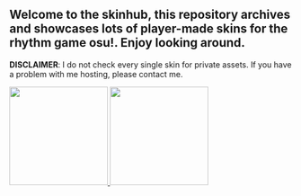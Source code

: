<h2>Welcome to the skinhub, this repository archives and showcases lots of player-made skins for the rhythm game osu!. Enjoy looking around.</h2>

<b>DISCLAIMER</b>: I do not check every single skin for private assets. If you have a problem with me hosting, please contact me.
<p>
  
  <a href="players/teerent/teerent.md">
    <img src="https://a.ppy.sh/21540437" width="175" height="175" >
  </a>
  <a href="players/worsthrplayer/worsthrplayer.md">
    <img src="https://a.ppy.sh/14106450" width="175" height="175" >
  </a>
  
</p>

